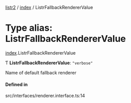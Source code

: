[listr2](../README.md) / [index](../modules/index.md) / ListrFallbackRendererValue

# Type alias: ListrFallbackRendererValue

[index](../modules/index.md).ListrFallbackRendererValue

Ƭ **ListrFallbackRendererValue**: ``"verbose"``

Name of default fallback renderer

#### Defined in

src/interfaces/renderer.interface.ts:14

